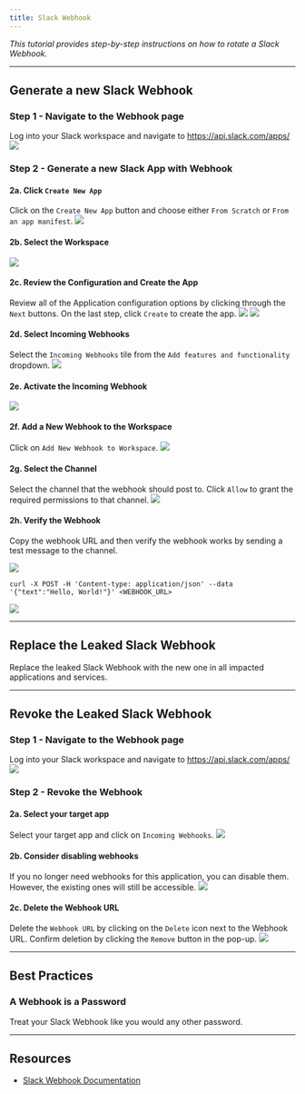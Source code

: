 ```yaml
---
title: Slack Webhook
---
```


*This tutorial provides step-by-step instructions on how to rotate a Slack Webhook.*

---

## Generate a new Slack Webhook

### Step 1 - Navigate to the Webhook page
Log into your Slack workspace and navigate to https://api.slack.com/apps/
![](/images/slack-webhook/1.png)

### Step 2 - Generate a new Slack App with Webhook
#### 2a. Click `Create New App`
Click on the `Create New App` button and choose either `From Scratch` or `From an app manifest`. 
![](/images/slack-webhook/2.png)

#### 2b. Select the Workspace
![](/images/slack-webhook/3.png)

#### 2c. Review the Configuration and Create the App
Review all of the Application configuration options by clicking through the `Next` buttons. On the last step, click `Create` to create the app.
![](/images/slack-webhook/4.png)
![](/images/slack-webhook/5.png)

#### 2d. Select Incoming Webhooks
Select the `Incoming Webhooks` tile from the `Add features and functionality` dropdown. 
![](/images/slack-webhook/6.png)

#### 2e. Activate the Incoming Webhook
![](/images/slack-webhook/7.png)

#### 2f. Add a New Webhook to the Workspace
Click on `Add New Webhook to Workspace`.
![](/images/slack-webhook/8.png)

#### 2g. Select the Channel
Select the channel that the webhook should post to. Click `Allow` to grant the required permissions to that channel.
![](/images/slack-webhook/9.png)

#### 2h. Verify the Webhook
Copy the webhook URL and then verify the webhook works by sending a test message to the channel.

![](/images/slack-webhook/10.png)

`curl -X POST -H 'Content-type: application/json' --data '{"text":"Hello, World!"}' <WEBHOOK_URL>`

![](/images/slack-webhook/11.png)

---

## Replace the Leaked Slack Webhook
Replace the leaked Slack Webhook with the new one in all impacted applications and services.

---

## Revoke the Leaked Slack Webhook

### Step 1 - Navigate to the Webhook page
Log into your Slack workspace and navigate to https://api.slack.com/apps/
![](/images/slack-webhook/1.png)

### Step 2 - Revoke the Webhook
#### 2a. Select your target app
Select your target app and click on `Incoming Webhooks`.
![](/images/slack-webhook/12.png)

#### 2b. Consider disabling webhooks
If you no longer need webhooks for this application, you can disable them. However, the existing ones will still be accessible.
![](/images/slack-webhook/13.png)

#### 2c. Delete the Webhook URL
Delete the `Webhook URL` by clicking on the `Delete` icon next to the Webhook URL. Confirm deletion by clicking the `Remove` button in the pop-up.
![](/images/slack-webhook/14.png)

---

## Best Practices

### A Webhook is a Password
Treat your Slack Webhook like you would any other password. 

---

## Resources
- [Slack Webhook Documentation](https://api.slack.com/messaging/webhooks)